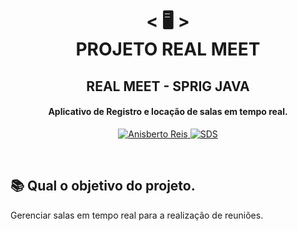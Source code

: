 <h1 align="center">
    < 🖥️ > <br>
PROJETO REAL MEET
</h1>
    <h2 align="center">
    REAL MEET - SPRIG JAVA
    </h2>
<h4 align="center">
Aplicativo de Registro e locação de salas em tempo real.
</h4>
<p align="center">
  <a href="https://github.com/anisberto">
    <img alt="Anisberto Reis" src="https://img.shields.io/badge/Anisberto Reis-DEV-blue">
  </a>
    <a href="https://anisberto.com.br" target="blanck"/>
    <img alt="SDS" src="https://img.shields.io/badge/Site-Anisberto">
  </a>
</p>
<br>

## 📚 Qual o objetivo do projeto.
Gerenciar salas em tempo real para a realização de reuniões.

